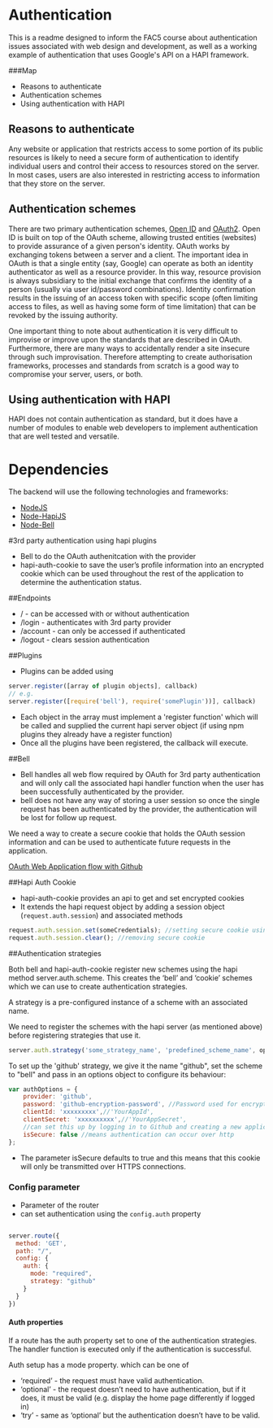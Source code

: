 # Authentication
This is a readme designed to inform the FAC5 course about authentication issues associated with web design and development, as well as a working example of authentication that uses Google's API on a HAPI framework.

###Map

  - Reasons to authenticate
  - Authentication schemes
  - Using authentication with HAPI

## Reasons to authenticate

Any website or application that restricts access to some portion of its public resources is likely to need a secure form of authentication to identify individual users and control their access to resources stored on the server. In most cases, users are also interested in restricting access to information that they store on the server.

## Authentication schemes

There are two primary authentication schemes, [Open ID](https://en.wikipedia.org/wiki/OpenID) and [OAuth2](https://en.wikipedia.org/wiki/OAuth). Open ID is built on top of the OAuth scheme, allowing trusted entities (websites) to provide assurance of a given person's identity. OAuth works by exchanging tokens between a server and a client. The important idea in OAuth is that a single entity (say, Google) can operate as both an identity authenticator as well as a resource provider. In this way, resource provision is always subsidiary to the initial exchange that confirms the identity of a person (usually via user id/password combinations). Identity confirmation results in the issuing of an access token with specific scope (often limiting access to files, as well as having some form of time limitation) that can be revoked by the issuing authority.

One important thing to note about authentication it is very difficult to improvise or improve upon the standards that are described in OAuth. Furthermore, there are many ways to accidentally render a site insecure through such improvisation. Therefore attempting to create authorisation frameworks, processes and standards from scratch is a good way to compromise your server, users, or both.

## Using authentication with HAPI

HAPI does not contain authentication as standard, but it does have a number of modules to enable web developers to implement authentication that are well tested and versatile.

# Dependencies

The backend will use the following technologies and frameworks:

  - [NodeJS](http://nodejs.org/)
  - [Node-HapiJS](https://github.com/hapijs/hapi)
  - [Node-Bell](https://github.com/hapijs/bell)

  #3rd party authentication using hapi plugins
  * Bell to do the OAuth authenitcation with the provider
  * hapi-auth-cookie to save the user’s profile information into an encrypted cookie which can be used throughout the rest of the application to determine the authentication status.

  ##Endpoints

  * / - can be accessed with or without authentication
  * /login  - authenticates with 3rd party provider
  * /account - can only be accessed if authenticated
  * /logout - clears session authentication


  ##Plugins
  * Plugins can be added using

  ``` js
  server.register([array of plugin objects], callback)
  // e.g.
  server.register([require('bell'), require('somePlugin'))], callback)

  ```
  * Each object in the array must implement a 'register function' which will be called and supplied the current hapi server object (if using npm plugins they already have a register function)
  * Once all the plugins have been registered, the callback will execute.

  ##Bell

  * Bell handles all web flow required by OAuth for 3rd party authentication and will only call the associated hapi handler function when the user has been successfully authenticated by the provider.
  * bell does not have any way of storing a user session so once the single request has been authenticated by the provider, the authentication will be lost for follow up request.

  We need a way to create a secure cookie that holds the OAuth session information and can be used to authenticate future requests in the application.

  [OAuth Web Application flow with Github](https://developer.github.com/v3/oauth/)

  ##Hapi Auth Cookie
  * hapi-auth-cookie provides an api to get and set encrypted cookies
  * It extends the hapi request object by adding a session object (`request.auth.session`) and associated methods

  ```js
  request.auth.session.set(someCredentials); //setting secure cookie using credentials returned from 3rd party authentication
  request.auth.session.clear(); //removing secure cookie

  ```

  ##Authentication strategies

  Both bell and hapi-auth-cookie register new schemes using the hapi method server.auth.scheme. This creates the ‘bell’ and ‘cookie’ schemes which we can use to create authentication strategies.

  A strategy is a pre-configured instance of a scheme with an associated name.

  We need to register the schemes with the hapi server (as mentioned above) before registering strategies that use it.

  ```js
  server.auth.strategy('some_strategy_name', 'predefined_scheme_name', options_object);

  ```

  To set up the 'github' strategy, we give it the name "github", set the scheme to "bell" and pass in an options object to configure its behaviour:

  ```js
  var authOptions = {
      provider: 'github',
      password: 'github-encryption-password', //Password used for encryption - can be any string
      clientId: 'xxxxxxxxx',//'YourAppId',
      clientSecret: 'xxxxxxxxxx',//'YourAppSecret',
      //can set this up by logging in to Github and creating a new application
      isSecure: false //means authentication can occur over http
  };
  ```

  * The parameter isSecure defaults to true and this means that this cookie will only be transmitted over HTTPS connections.

  ### Config parameter

  * Parameter of the router
  * can set authentication using the `config.auth` property

  ``` js

  server.route({
    method: 'GET',
    path: "/",
    config: {
      auth: {
        mode: "required",
        strategy: "github"
      }
    }
  })

  ```

  #### Auth properties

  If a route has the auth property set to one of the authentication strategies. The handler function is executed only if the authentication is successful.

  Auth setup has a mode property. which can be one of
  * ‘required’ - the request must have valid authentication.
  * ‘optional’ - the request doesn’t need to have authentication, but if it does, it must be valid (e.g. display the home page differently if logged in)
  * ‘try’ - same as ‘optional’ but the authentication doesn’t have to be valid.
